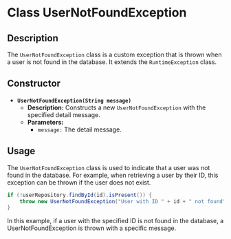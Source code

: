 # Class UserNotFoundException

## Description
The `UserNotFoundException` class is a custom exception that is thrown when a user is not found in the database. It extends the `RuntimeException` class.

## Constructor

- **`UserNotFoundException(String message)`**
  - **Description:** Constructs a new `UserNotFoundException` with the specified detail message.
  - **Parameters:**
    - `message:` The detail message.

## Usage

The `UserNotFoundException` class is used to indicate that a user was not found in the database. For example, when retrieving a user by their ID, this exception can be thrown if the user does not exist.

```java
if (!userRepository.findById(id).isPresent()) {
    throw new UserNotFoundException("User with ID " + id + " not found");
}
```

In this example, if a user with the specified ID is not found in the database, a UserNotFoundException is thrown with a specific message.